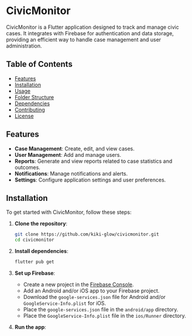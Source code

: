 # CivicMonitor

CivicMonitor is a Flutter application designed to track and manage civic cases. It integrates with Firebase for authentication and data storage, providing an efficient way to handle case management and user administration.

## Table of Contents

- [Features](#features)
- [Installation](#installation)
- [Usage](#usage)
- [Folder Structure](#folder-structure)
- [Dependencies](#dependencies)
- [Contributing](#contributing)
- [License](#license)

## Features

- **Case Management**: Create, edit, and view cases.
- **User Management**: Add and manage users.
- **Reports**: Generate and view reports related to case statistics and outcomes.
- **Notifications**: Manage notifications and alerts.
- **Settings**: Configure application settings and user preferences.

## Installation

To get started with CivicMonitor, follow these steps:

1. **Clone the repository**:
    ```sh
    git clone https://github.com/kiki-glow/civicmonitor.git
    cd civicmonitor
    ```

2. **Install dependencies**:
    ```sh
    flutter pub get
    ```

3. **Set up Firebase**:
    - Create a new project in the [Firebase Console](https://console.firebase.google.com/).
    - Add an Android and/or iOS app to your Firebase project.
    - Download the `google-services.json` file for Android and/or `GoogleService-Info.plist` for iOS.
    - Place the `google-services.json` file in the `android/app` directory.
    - Place the `GoogleService-Info.plist` file in the `ios/Runner` directory.

4. **Run the app**:
    ```sh
